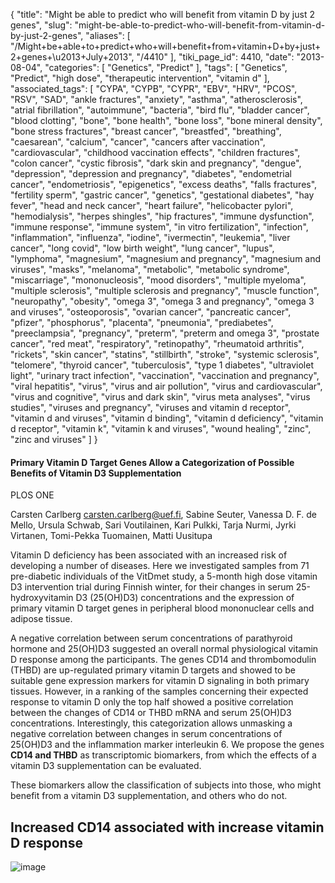 {
    "title": "Might be able to predict who will benefit from vitamin D by just 2 genes",
    "slug": "might-be-able-to-predict-who-will-benefit-from-vitamin-d-by-just-2-genes",
    "aliases": [
        "/Might+be+able+to+predict+who+will+benefit+from+vitamin+D+by+just+2+genes+\u2013+July+2013",
        "/4410"
    ],
    "tiki_page_id": 4410,
    "date": "2013-08-04",
    "categories": [
        "Genetics",
        "Predict"
    ],
    "tags": [
        "Genetics",
        "Predict",
        "high dose",
        "therapeutic intervention",
        "vitamin d"
    ],
    "associated_tags": [
        "CYPA",
        "CYPB",
        "CYPR",
        "EBV",
        "HRV",
        "PCOS",
        "RSV",
        "SAD",
        "ankle fractures",
        "anxiety",
        "asthma",
        "atherosclerosis",
        "atrial fibrillation",
        "autoimmune",
        "bacteria",
        "bird flu",
        "bladder cancer",
        "blood clotting",
        "bone",
        "bone health",
        "bone loss",
        "bone mineral density",
        "bone stress fractures",
        "breast cancer",
        "breastfed",
        "breathing",
        "caesarean",
        "calcium",
        "cancer",
        "cancers after vaccination",
        "cardiovascular",
        "childhood vaccination effects",
        "children fractures",
        "colon cancer",
        "cystic fibrosis",
        "dark skin and pregnancy",
        "dengue",
        "depression",
        "depression and pregnancy",
        "diabetes",
        "endometrial cancer",
        "endometriosis",
        "epigenetics",
        "excess deaths",
        "falls fractures",
        "fertility sperm",
        "gastric cancer",
        "genetics",
        "gestational diabetes",
        "hay fever",
        "head and neck cancer",
        "heart failure",
        "helicobacter pylori",
        "hemodialysis",
        "herpes shingles",
        "hip fractures",
        "immune dysfunction",
        "immune response",
        "immune system",
        "in vitro fertilization",
        "infection",
        "inflammation",
        "influenza",
        "iodine",
        "ivermectin",
        "leukemia",
        "liver cancer",
        "long covid",
        "low birth weight",
        "lung cancer",
        "lupus",
        "lymphoma",
        "magnesium",
        "magnesium and pregnancy",
        "magnesium and viruses",
        "masks",
        "melanoma",
        "metabolic",
        "metabolic syndrome",
        "miscarriage",
        "mononucleosis",
        "mood disorders",
        "multiple myeloma",
        "multiple sclerosis",
        "multiple sclerosis and pregnancy",
        "muscle function",
        "neuropathy",
        "obesity",
        "omega 3",
        "omega 3 and pregnancy",
        "omega 3 and viruses",
        "osteoporosis",
        "ovarian cancer",
        "pancreatic cancer",
        "pfizer",
        "phosphorus",
        "placenta",
        "pneumonia",
        "prediabetes",
        "preeclampsia",
        "pregnancy",
        "preterm",
        "preterm and omega 3",
        "prostate cancer",
        "red meat",
        "respiratory",
        "retinopathy",
        "rheumatoid arthritis",
        "rickets",
        "skin cancer",
        "statins",
        "stillbirth",
        "stroke",
        "systemic sclerosis",
        "telomere",
        "thyroid cancer",
        "tuberculosis",
        "type 1 diabetes",
        "ultraviolet light",
        "urinary tract infection",
        "vaccination",
        "vaccination and pregnancy",
        "viral hepatitis",
        "virus",
        "virus and air pollution",
        "virus and cardiovascular",
        "virus and cognitive",
        "virus and dark skin",
        "virus meta analyses",
        "virus studies",
        "viruses and pregnancy",
        "viruses and vitamin d receptor",
        "vitamin d and viruses",
        "vitamin d binding",
        "vitamin d deficiency",
        "vitamin d receptor",
        "vitamin k",
        "vitamin k and viruses",
        "wound healing",
        "zinc",
        "zinc and viruses"
    ]
}


#### Primary Vitamin D Target Genes Allow a Categorization of Possible Benefits of Vitamin D3 Supplementation

PLOS ONE 

Carsten Carlberg carsten.carlberg@uef.fi,     Sabine Seuter,     Vanessa D. F. de Mello,     Ursula Schwab,     Sari Voutilainen,     Kari Pulkki,     Tarja Nurmi,     Jyrki Virtanen,     Tomi-Pekka Tuomainen,     Matti Uusitupa

Vitamin D deficiency has been associated with an increased risk of developing a number of diseases. Here we investigated samples from 71 pre-diabetic individuals of the VitDmet study, a 5-month high dose vitamin D3 intervention trial during Finnish winter, for their changes in serum 25-hydroxyvitamin D3 (25(OH)D3) concentrations and the expression of primary vitamin D target genes in peripheral blood mononuclear cells and adipose tissue. 

A negative correlation between serum concentrations of parathyroid hormone and 25(OH)D3 suggested an overall normal physiological vitamin D response among the participants. The genes CD14 and thrombomodulin (THBD) are up-regulated primary vitamin D targets and showed to be suitable gene expression markers for vitamin D signaling in both primary tissues. However, in a ranking of the samples concerning their expected response to vitamin D only the top half showed a positive correlation between the changes of CD14 or THBD mRNA and serum 25(OH)D3 concentrations. Interestingly, this categorization allows unmasking a negative correlation between changes in serum concentrations of 25(OH)D3 and the inflammation marker interleukin 6. We propose the genes  **CD14 and THBD**  as transcriptomic biomarkers, from which the effects of a vitamin D3 supplementation can be evaluated. 

These biomarkers allow the classification of subjects into those, who might benefit from a vitamin D3 supplementation, and others who do not.

## Increased CD14 associated with increase vitamin D response

<img src="https://d378j1rmrlek7x.cloudfront.net/attachments/jpeg/cd14.jpg" alt="image">
